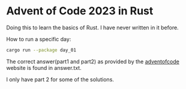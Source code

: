 # Advent of Code 2023 in Rust

Doing this to learn the basics of Rust. I have never written in it
before.

How to run a specific day:
```sh
cargo run --package day_01
```

The correct answer(part1 and part2) as provided by the [adventofcode](https://adventofcode.com)
website is found in answer.txt.

I only have part 2 for some of the solutions.
